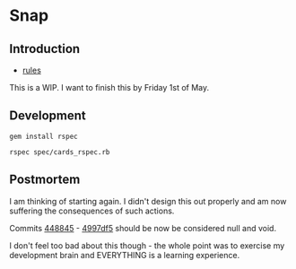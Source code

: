 # Snap

## Introduction 

  - [rules](https://github.com/swmcc/exercises/issues/2)

This is a WIP. I want to finish this by Friday 1st of May.

## Development

   ```gem install rspec```

   ```rspec spec/cards_rspec.rb```

## Postmortem

I am thinking of starting again. I didn't design this out properly and am now 
suffering the consequences of such actions.

Commits [448845](https://github.com/swmcc/exercises/commit/448845e93a3781827754505bf6f107cd4e6e12a6) - [4997df5](https://github.com/swmcc/exercises/commit/4997df5615750471d7bc65898f1c63d57a0ec489) should be now be considered null and void.

I don't feel too bad about this though - the whole point was to exercise my 
development brain and EVERYTHING is a learning experience.
